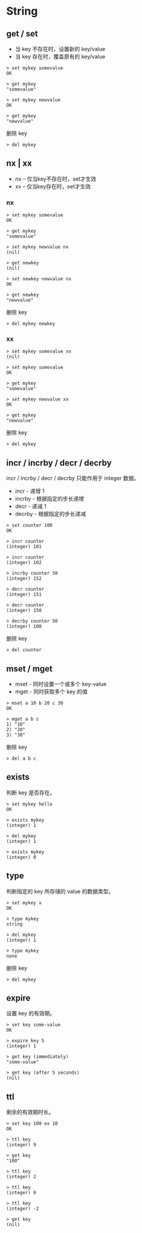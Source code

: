 # String
## get / set

- 当 key 不存在时，设置新的 key/value
- 当 key 存在时，覆盖原有的 key/value

```
> set mykey somevalue
OK

> get mykey
"somevalue"

> set mykey newvalue
OK

> get mykey
"newvalue"
```

删除 key
```
> del mykey
```

## nx | xx

- nx – 仅当key不存在时，set才生效
- xx – 仅当key存在时，set才生效

### nx
```
> set mykey somevalue
OK

> get mykey
"somevalue"

> set mykey newvalue nx
(nil)

> get newkey
(nil)

> set newkey newvalue nx
OK

> get newkey
"newvalue"
```

删除 key
```
> del mykey newkey
```

### xx
```
> set mykey somevalue xx
(nil)

> set mykey somevalue
OK

> get mykey
"somevalue"

> set mykey newvalue xx
OK

> get mykey
"newvalue"
```

删除 key
```
> del mykey
```

## incr / incrby / decr / decrby

incr / incrby / decr / decrby 只能作用于 integer 数据。

- incr - 递增 1
- incrby - 根据指定的步长递增
- decr - 递减 1
- decrby - 根据指定的步长递减

```
> set counter 100
OK

> incr counter
(integer) 101

> incr counter
(integer) 102

> incrby counter 50
(integer) 152

> decr counter
(integer) 151

> decr counter
(integer) 150

> decrby counter 50
(integer) 100
```

删除 key
```
> del counter
```

## mset / mget

- mset - 同时设置一个或多个 key-value
- mget - 同时获取多个 key 的值

```
> mset a 10 b 20 c 30
OK

> mget a b c
1) "10"
2) "20"
3) "30"
```

删除 key
```
> del a b c
```

## exists
判断 key 是否存在。

```
> set mykey hello
OK

> exists mykey
(integer) 1

> del mykey
(integer) 1

> exists mykey
(integer) 0
```

## type
判断指定的 key 所存储的 value 的数据类型。

```
> set mykey x
OK

> type mykey
string

> del mykey
(integer) 1

> type mykey
none
```

删除 key
```
> del mykey
```

## expire
设置 key 的有效期。

```
> set key some-value
OK

> expire key 5
(integer) 1

> get key (immediately)
"some-value"

> get key (after 5 seconds)
(nil)
```

## ttl
剩余的有效期时长。

```
> set key 100 ex 10
OK

> ttl key
(integer) 9

> get key
"100"

> ttl key
(integer) 2

> ttl key
(integer) 0

> ttl key
(integer) -2

> get key
(nil)
```
